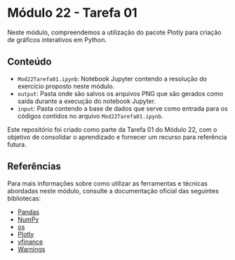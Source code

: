 # Módulo 22 - Tarefa 01

Neste módulo, compreendemos a utilização do pacote Plotly para criação de gráficos interativos em Python.

## Conteúdo

- `Mod22Tarefa01.ipynb`: Notebook Jupyter contendo a resolução do exercício proposto neste módulo.
- `output`: Pasta onde são salvos os arquivos PNG que são gerados como saída durante a execução do notebook Jupyter.
- `input`: Pasta contendo a base de dados que serve como entrada para os códigos contidos no arquivo `Mod22Tarefa01.ipynb`.

Este repositório foi criado como parte da Tarefa 01 do Módulo 22, com o objetivo de consolidar o aprendizado e fornecer um recurso para referência futura.

## Referências

Para mais informações sobre como utilizar as ferramentas e técnicas abordadas neste módulo, consulte a documentação oficial das seguintes bibliotecas:

- [Pandas](https://pandas.pydata.org/docs/)
- [NumPy](https://numpy.org/doc/)
- [os](https://docs.python.org/3/library/os.html)
- [Plotly](https://plotly.com/python/)
- [yfinance](https://pypi.org/project/yfinance/)
- [Warnings](https://docs.python.org/3/library/warnings.html)

